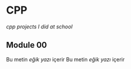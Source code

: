 # CPP
*cpp projects I did at school*
## Module 00


Bu metin *eğik yazı* içerir
Bu metin _eğik yazı_ içerir
